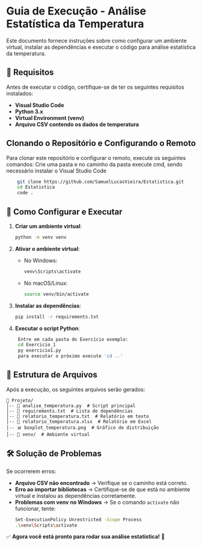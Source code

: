 # Guia de Execução - Análise Estatística da Temperatura

Este documento fornece instruções sobre como configurar um ambiente virtual, instalar as dependências e executar o código para análise estatística da temperatura.

## 📌 Requisitos
Antes de executar o código, certifique-se de ter os seguintes requisitos instalados:

- **Visual Studio Code**
- **Python 3.x**
- **Virtual Environment (venv)**
- **Arquivo CSV contendo os dados de temperatura**

## Clonando o Repositório e Configurando o Remoto

Para clonar este repositório e configurar o remoto, execute os seguintes comandos:
    Crie uma pasta e no caminho da pasta execute cmd, sendo necessário instalar o Visual Studio Code
```bash
    git clone https://github.com/SamuelLucasVieira/Estatistica.git
    cd Estatistica
    code .
``` 
## 🚀 Como Configurar e Executar

1. **Criar um ambiente virtual**:
   ```bash
   python -m venv venv
   ```

2. **Ativar o ambiente virtual**:
   - No Windows:
     ```bash
     venv\Scripts\activate
     ```
   - No macOS/Linux:
     ```bash
     source venv/bin/activate
     ```

3. **Instalar as dependências**:
   ```bash
   pip install -r requirements.txt
   ```

4. **Executar o script Python**:
   ```bash
    Entre em cada pasta do Exercício exemplo:
    cd Exercicio_1
    py exercicio1.py
    para executar o próximo execute 'cd ..'
   ```

## 📂 Estrutura de Arquivos

Após a execução, os seguintes arquivos serão gerados:

```
📁 Projeto/
│-- 📄 analise_temperatura.py  # Script principal
│-- 📄 requirements.txt  # Lista de dependências
│-- 📄 relatorio_temperatura.txt  # Relatório em texto
│-- 📄 relatorio_temperatura.xlsx  # Relatório em Excel
│-- 📊 boxplot_temperatura.png  # Gráfico de distribuição
│-- 📁 venv/  # Ambiente virtual
```

## 🛠 Solução de Problemas

Se ocorrerem erros:
- **Arquivo CSV não encontrado** → Verifique se o caminho está correto.
- **Erro ao importar bibliotecas** → Certifique-se de que está no ambiente virtual e instalou as dependências corretamente.
- **Problemas com venv no Windows** → Se o comando `activate` não funcionar, tente:
  ```bash
  Set-ExecutionPolicy Unrestricted -Scope Process
  .\venv\Scripts\activate
  ```

✅ **Agora você está pronto para rodar sua análise estatística!** 🚀

